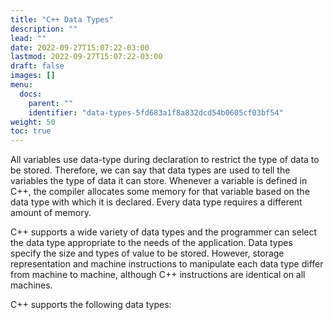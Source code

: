 ```yaml
---
title: "C++ Data Types"
description: ""
lead: ""
date: 2022-09-27T15:07:22-03:00
lastmod: 2022-09-27T15:07:22-03:00
draft: false
images: []
menu:
  docs:
    parent: ""
    identifier: "data-types-5fd683a1f8a832dcd54b0605cf03bf54"
weight: 50
toc: true
---
```


All variables use data-type during declaration to restrict the type of data to be stored. Therefore, we can say that data types are used to tell the variables the type of data it can store. Whenever a variable is defined in C++, the compiler allocates some memory for that variable based on the data type with which it is declared. Every data type requires a different amount of memory.

C++ supports a wide variety of data types and the programmer can select the data type appropriate to the needs of the application. Data types specify the size and types of value to be stored. However, storage representation and machine instructions to manipulate each data type differ from machine to machine, although C++ instructions are identical on all machines.

C++ supports the following data types:
